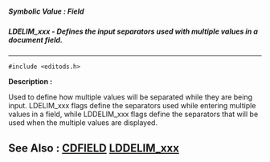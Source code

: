 ##### Symbolic Value : Field
##### LDELIM_xxx - Defines the input separators used with multiple values in a document field.
---
```
#include <editods.h>
```
**Description :**

Used to define  how multiple values will be separated while they are being 
input.  LDELIM_xxx flags define the separators used while entering multiple 
values in a field, while LDDELIM_xxx flags define the separators that will be 
used when the multiple values are displayed.

**See Also :**
[CDFIELD](/domino-c-api-docs/reference/Data/CDFIELD)
[LDDELIM_xxx](/domino-c-api-docs/reference/Symb/LDDELIM_xxx)
---
